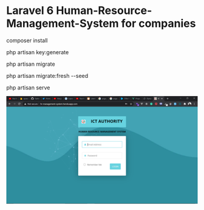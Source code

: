 
# Laravel 6 Human-Resource-Management-System for companies

 composer install

 php artisan key:generate

 php artisan migrate
 
 php artisan migrate:fresh --seed
 
 php artisan serve

![](public/assets/image.png)

<!--- or this way to add images --->

<!--- <img src="public/assets/image.png  ---> 
